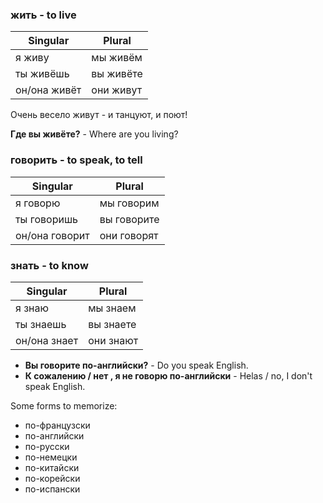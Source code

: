 ### **жить** - to live

| Singular | Plural |
| ------------- | ------------- |
| я живу | мы живём |
| ты живёшь | вы живёте |
| он/она живёт | они живут |

Очень весело живут - и танцуют, и поют!

**Где вы живёте?** -  Where are you living?

### **говорить** - to speak, to tell

| Singular | Plural |
| ------------- | ------------- |
| я говорю | мы говорим |
| ты говоришь | вы говорите |
| он/она говорит | они говорят |


### **знать** - to know

| Singular | Plural |
| ------------- | ------------- |
| я знаю | мы знаем |
| ты знаешь | вы знаете |
| он/она знает | они знают |

- **Вы говорите по-английски?** - Do you speak English.
- **К сожалению / нет , я не говорю по-английски** - Helas / no, I don't speak English.

Some forms to memorize:

* по-французски
* по-английски
* по-русски
* по-немецки
* по-китайски
* по-корейски
* по-испански



